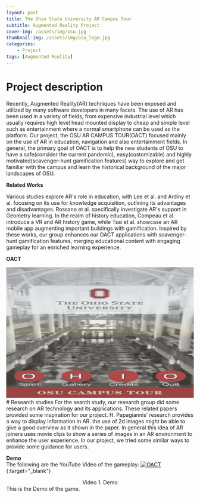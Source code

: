 ```yaml
---
layout: post
title: The Ohio State University AR Campus Tour
subtitle: Augmented Reality Project
cover-img: /assets/img/osu.jpg
thumbnail-img: /assets/img/osu_logo.jpg
categories:
    - Project
tags: [Augmented Reality]
---
```


# Project description
Recently, Augmented Reality(AR) techniques have been exposed and utilized by many software developers in many facets. The
use of AR has been used in a variety of fields, from expensive industrial level which usually requires high level head mounted
display to cheap and simple level such as entertainment where a normal smartphone can be used as the platform. Our project, the
OSU AR CAMPUS TOUR(OACT) focused mainly on the use of AR in education, navigation and also entertainment fields. In general,
the primary goal of OACT is to help the new students of OSU to have a safe(consider the current pandemic), easy(customizable)
and highly motivated(scavenger-hunt gamification features) way to explore and get familiar with the campus and learn the
historical background of the major landscapes of OSU.

**Related Works**

Various studies explore AR's role in education, with Lee et al. and Ardiny et al. focusing on its use for knowledge acquisition, outlining its advantages and disadvantages. Rossano et al. specifically investigate AR's support in Geometry learning. In the realm of history education, Compeau et al. introduce a VR and AR history game, while Tsai et al. showcase an AR mobile app augmenting important buildings with gamification. Inspired by these works, our group enhances our OACT applications with scavenger-hunt gamification features, merging educational content with engaging gameplay for an enriched learning experience.

**OACT**
<center>
<img width = '510' height ='350' src ="../assets/img/oact.png"/></center>
# Research studies
For the search study, our research group did some research on AR technology and its applications. These related
papers provided some inspiration for our project. H. Papagiannis’ research provides a way to display information
in AR. the use of 2d images might be able to give a good overview as it shown in the paper. In general this idea of
AR joiners uses movie clips to show a series of images in an AR environment to enhance the user experience. In our
project, we tried some similar ways to provide some guidance for users.

**Demo**\
The following are the YouTube Video of the gameplay:
[![OACT](https://www.osu.edu/images/carousel/home-explore-columbus7.jpg)](https://www.youtube.com/watch?v=6Gm_Tjta4rU&t=107s "OACT"){:target="_blank"}
<center>Video 1. Demo</center>
This is the Demo of the game. 